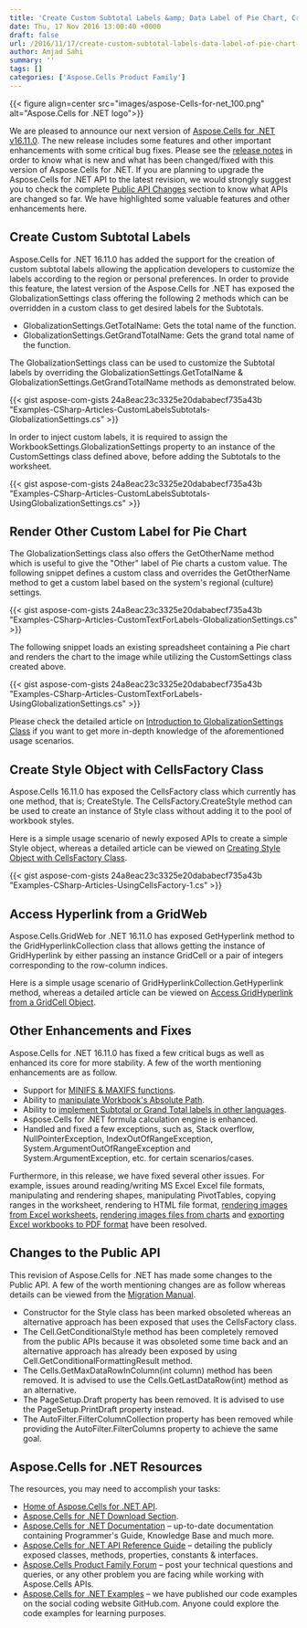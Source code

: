 ```yaml
---
title: 'Create Custom Subtotal Labels &amp; Data Label of Pie Chart, Create Style object using CellsFactory and many more with Aspose.Cells for .NET 16.11.0'
date: Thu, 17 Nov 2016 13:00:40 +0000
draft: false
url: /2016/11/17/create-custom-subtotal-labels-data-label-of-pie-chart-create-style-object-using-cellsfactory-and-many-more-with-aspose.cells-for-.net-16.11.0/
author: Amjad Sahi
summary: ''
tags: []
categories: ['Aspose.Cells Product Family']
---
```




{{< figure align=center src="images/aspose-Cells-for-net_100.png" alt="Aspose.Cells for .NET logo">}}


We are pleased to announce our next version of [Aspose.Cells for .NET v16.11.0][1]. The new release includes some features and other important enhancements with some critical bug fixes. Please see the [release notes][2] in order to know what is new and what has been changed/fixed with this version of Aspose.Cells for .NET. If you are planning to upgrade the Aspose.Cells for .NET API to the latest revision, we would strongly suggest you to check the complete [Public API Changes][3] section to know what APIs are changed so far. We have highlighted some valuable features and other enhancements here.

## Create Custom Subtotal Labels

Aspose.Cells for .NET 16.11.0 has added the support for the creation of custom subtotal labels allowing the application developers to customize the labels according to the region or personal preferences. In order to provide this feature, the latest version of the Aspose.Cells for .NET has exposed the GlobalizationSettings class offering the following 2 methods which can be overridden in a custom class to get desired labels for the Subtotals.

*   GlobalizationSettings.GetTotalName: Gets the total name of the function.
*   GlobalizationSettings.GetGrandTotalName: Gets the grand total name of the function.

The GlobalizationSettings class can be used to customize the Subtotal labels by overriding the GlobalizationSettings.GetTotalName & GlobalizationSettings.GetGrandTotalName methods as demonstrated below.

{{< gist aspose-com-gists 24a8eac23c3325e20dababecf735a43b "Examples-CSharp-Articles-CustomLabelsSubtotals-GlobalizationSettings.cs" >}}

In order to inject custom labels, it is required to assign the WorkbookSettings.GlobalizationSettings property to an instance of the CustomSettings class defined above, before adding the Subtotals to the worksheet.

{{< gist aspose-com-gists 24a8eac23c3325e20dababecf735a43b "Examples-CSharp-Articles-CustomLabelsSubtotals-UsingGlobalizationSettings.cs" >}}

## Render Other Custom Label for Pie Chart

The GlobalizationSettings class also offers the GetOtherName method which is useful to give the "Other" label of Pie charts a custom value. The following snippet defines a custom class and overrides the GetOtherName method to get a custom label based on the system's regional (culture) settings.

{{< gist aspose-com-gists 24a8eac23c3325e20dababecf735a43b "Examples-CSharp-Articles-CustomTextForLabels-GlobalizationSettings.cs" >}}

The following snippet loads an existing spreadsheet containing a Pie chart and renders the chart to the image while utilizing the CustomSettings class created above.

{{< gist aspose-com-gists 24a8eac23c3325e20dababecf735a43b "Examples-CSharp-Articles-CustomTextForLabels-UsingGlobalizationSettings.cs" >}}

Please check the detailed article on [Introduction to GlobalizationSettings Class][4] if you want to get more in-depth knowledge of the aforementioned usage scenarios.

## Create Style Object with CellsFactory Class

Aspose.Cells 16.11.0 has exposed the CellsFactory class which currently has one method, that is; CreateStyle. The CellsFactory.CreateStyle method can be used to create an instance of Style class without adding it to the pool of workbook styles.

Here is a simple usage scenario of newly exposed APIs to create a simple Style object, whereas a detailed article can be viewed on [Creating Style Object with CellsFactory Class][5].

{{< gist aspose-com-gists 24a8eac23c3325e20dababecf735a43b "Examples-CSharp-Articles-UsingCellsFactory-1.cs" >}}

## Access Hyperlink from a GridWeb

Aspose.Cells.GridWeb for .NET 16.11.0 has exposed GetHyperlink method to the GridHyperlinkCollection class that allows getting the instance of GridHyperlink by either passing an instance GridCell or a pair of integers corresponding to the row-column indices.

Here is a simple usage scenario of GridHyperlinkCollection.GetHyperlink method, whereas a detailed article can be viewed on [Access GridHyperlink from a GridCell Object][6].



## Other Enhancements and Fixes

Aspose.Cells for .NET 16.11.0 has fixed a few critical bugs as well as enhanced its core for more stability. A few of the worth mentioning enhancements are as follow.

*   Support for [MINIFS & MAXIFS functions][7].
*   Ability to [manipulate Workbook's Absolute Path][8].
*   Ability to [implement Subtotal or Grand Total labels in other languages][9].
*   Aspose.Cells for .NET formula calculation engine is enhanced.
*   Handled and fixed a few exceptions, such as, Stack overflow, NullPointerException, IndexOutOfRangeException, System.ArgumentOutOfRangeException and System.ArgumentException, etc. for certain scenarios/cases.

Furthermore, in this release, we have fixed several other issues. For example, issues around reading/writing MS Excel Excel file formats, manipulating and rendering shapes, manipulating PivotTables, copying ranges in the worksheet, rendering to HTML file format, [rendering images from Excel worksheets][10], [rendering images files from charts][11] and [exporting Excel workbooks to PDF format][12] have been resolved.

## Changes to the Public API

This revision of Aspose.Cells for .NET has made some changes to the Public API. A few of the worth mentioning changes are as follow whereas details can be viewed from the [Migration Manual][13].

*   Constructor for the Style class has been marked obsoleted whereas an alternative approach has been exposed that uses the CellsFactory class.
*   The Cell.GetConditionalStyle method has been completely removed from the public APIs because it was obsoleted some time back and an alternative approach has already been exposed by using Cell.GetConditionalFormattingResult method.
*   The Cells.GetMaxDataRowInColumn(int column) method has been removed. It is advised to use the Cells.GetLastDataRow(int) method as an alternative.
*   The PageSetup.Draft property has been removed. It is advised to use the PageSetup.PrintDraft property instead.
*   The AutoFilter.FilterColumnCollection property has been removed while providing the AutoFilter.FilterColumns property to achieve the same goal.

## Aspose.Cells for .NET Resources

The resources, you may need to accomplish your tasks:

*   [Home of Aspose.Cells for .NET API][14].
*   [Aspose.Cells for .NET Download Section][15].
*   [Aspose.Cells for .NET Documentation][16] – up-to-date documentation containing Programmer's Guide, Knowledge Base and much more.
*   [Aspose.Cells for .NET API Reference Guide][17] – detailing the publicly exposed classes, methods, properties, constants & interfaces.
*   [Aspose.Cells Product Family Forum][18] – post your technical questions and queries, or any other problem you are facing while working with Aspose.Cells APIs.
*   [Aspose.Cells for .NET Examples][19] – we have published our code examples on the social coding website GitHub.com. Anyone could explore the code examples for learning purposes.




[1]: https://downloads.aspose.com/cells/net
[2]: http://docs.aspose.com/display/cellsnet/Aspose.Cells+for+.NET+16.11.0+Release+Notes
[3]: http://docs.aspose.com/display/cellsnet/Migrating+from+Earlier+Versions+of+Aspose.Cells
[4]: http://docs.aspose.com/display/cellsnet/Using+GlobalizationSettings+Class+for+Custom+Subtotal+Labels+and+Other+Label+of+Pie+Chart
[5]: http://docs.aspose.com/display/cellsnet/Create+Style+object+using+CellsFactory+class
[6]: http://docs.aspose.com/display/cellsnet/Access+Hyperlink+object+of+the+GridWeb+Cell
[7]: http://docs.aspose.com/display/cellsnet/Calculation+of+Excel+2016+MINIFS+and+MAXIFS+functions
[8]: http://docs.aspose.com/display/cellsnet/Change+the+Absolute+Path+of+External+Link+Data+Source+File
[9]: http://docs.aspose.com/display/cellsnet/Implement+Subtotal+or+Grand+Total+labels+in+other+languages
[10]: http://docs.aspose.com/display/cellsnet/Converting+Worksheet+to+Image
[11]: https://docs.aspose.com/display/cellsnet/Convert+an+Excel+Chart+to+Image
[12]: http://docs.aspose.com/display/cellsnet/Converting+Excel+to+PDF+Files
[13]: http://docs.aspose.com/display/cellsnet/Public+API+Changes+in+Aspose.Cells+16.11.0
[14]: https://products.aspose.com/cells/net
[15]: https://downloads.aspose.com/cells/net
[16]: http://docs.aspose.com/display/cellsnet/home
[17]: https://apireference.aspose.com/net/cells
[18]: http://forum.aspose.com
[19]: https://github.com/aspose-cells/Aspose.Cells-for-.NET




